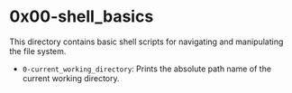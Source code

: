 # 0x00-shell_basics

This directory contains basic shell scripts for navigating and manipulating the file system.

- `0-current_working_directory`: Prints the absolute path name of the current working directory.


